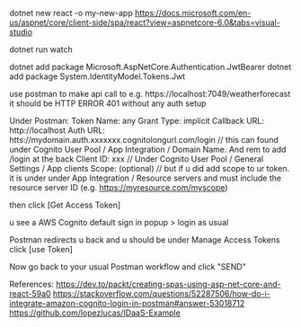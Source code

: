 dotnet new react -o my-new-app
https://docs.microsoft.com/en-us/aspnet/core/client-side/spa/react?view=aspnetcore-6.0&tabs=visual-studio

dotnet run watch

dotnet add package Microsoft.AspNetCore.Authentication.JwtBearer
dotnet add package System.IdentityModel.Tokens.Jwt

use postman to make api call to e.g. https://localhost:7049/weatherforecast
it should be HTTP ERROR 401 without any auth setup

Under Postman:
Token Name: any
Grant Type: implicit
Callback URL: http://localhost 
Auth URL: htts://mydomain.auth.xxxxxxx.cognitolongurl.com/login // this can found under Cognito User Pool / App Integration / Domain Name. And rem to add /login at the back
Client ID: xxx // Under Cognito User Pool / General Settings / App clients
Scope: (optional) // but if u did add scope to ur token. it is under under App Integration / Resource servers and must include the resource server ID (e.g. https://myresource.com/myscope)


then click [Get Access Token]

u see a AWS Cognito default sign in popup > login as usual

Postman redirects u back and u should be under Manage Access Tokens
click [use Token]

Now go back to your usual Postman workflow and click "SEND"


References:
https://dev.to/packt/creating-spas-using-asp-net-core-and-react-59a0
https://stackoverflow.com/questions/52287506/how-do-i-integrate-amazon-cognito-login-in-postman#answer-53018712
https://github.com/lopezlucas/IDaaS-Example